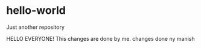 # hello-world
Just another repository

HELLO EVERYONE!
This changes are done by me.
 changes done ny manish
